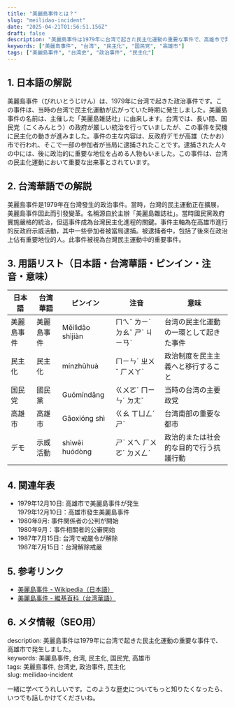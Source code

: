 ```yaml
---
title: "美麗島事件とは？"
slug: "meilidao-incident"
date: "2025-04-21T01:56:51.156Z"
draft: false
description: "美麗島事件は1979年に台湾で起きた民主化運動の重要な事件で、高雄市で発生しました。"
keywords: ["美麗島事件", "台湾", "民主化", "国民党", "高雄市"]
tags: ["美麗島事件", "台湾史", "政治事件", "民主化"]
---
```


## 1. 日本語の解説  
美麗島事件（びれいとうじけん）は、1979年に台湾で起きた政治事件です。この事件は、当時の台湾で民主化運動が広がっていた時期に発生しました。美麗島事件の名前は、主催した「美麗島雑誌社」に由来します。台湾では、長い間、国民党（こくみんとう）の政府が厳しい統治を行っていましたが、この事件を契機に民主化の動きが進みました。事件の主な内容は、反政府デモが高雄（たかお）市で行われ、そこで一部の参加者が当局に逮捕されたことです。逮捕された人々の中には、後に政治的に重要な地位を占める人物もいました。この事件は、台湾の民主化運動において重要な出来事とされています。

## 2. 台湾華語での解説  
美麗島事件是1979年在台灣發生的政治事件。當時，台灣的民主運動正在擴展，美麗島事件因此而引發變革。名稱源自於主辦「美麗島雜誌社」。當時國民黨政府實施嚴格的統治，但這事件成為台灣民主化進程的關鍵。事件主軸為在高雄市進行的反政府示威活動，其中一些參加者被當局逮捕。被逮捕者中，包括了後來在政治上佔有重要地位的人。此事件被視為台灣民主運動中的重要事件。

## 3. 用語リスト（日本語・台湾華語・ピンイン・注音・意味）  

| 日本語     | 台湾華語     | ピンイン       | 注音       | 意味                       |
|------------|--------------|----------------|------------|----------------------------|
| 美麗島事件 | 美麗島事件   | Měilìdǎo shìjiàn | ㄇㄟˇ ㄌㄧˋ ㄉㄠˇ ㄕˋ ㄐㄧㄢˋ | 台湾の民主化運動の一環として起きた事件     |
| 民主化     | 民主化       | mínzhǔhuà      | ㄇㄧㄣˊ ㄓㄨˇ ㄏㄨㄚˋ       | 政治制度を民主主義へと移行すること       |
| 国民党     | 國民黨       | Guómíndǎng     | ㄍㄨㄛˊ ㄇㄧㄣˊ ㄉㄤˇ        | 当時の台湾の主要政党                   |
| 高雄市     | 高雄市       | Gāoxióng shì   | ㄍㄠ ㄒㄩㄥˊ ㄕˋ            | 台湾南部の重要な都市                   |
| デモ       | 示威活動     | shìwēi huódòng | ㄕˋ ㄨㄟ ㄏㄨㄛˊ ㄉㄨㄥˋ     | 政治的または社会的な目的で行う抗議行動 |

## 4. 関連年表  
- 1979年12月10日: 高雄市で美麗島事件が発生  
  1979年12月10日：高雄市發生美麗島事件  
- 1980年9月: 事件関係者の公判が開始  
  1980年9月：事件相關者的公審開始  
- 1987年7月15日: 台湾で戒厳令が解除  
  1987年7月15日：台灣解除戒嚴  

## 5. 参考リンク  
- [美麗島事件 - Wikipedia（日本語）](https://ja.wikipedia.org/wiki/美麗島事件)  
- [美麗島事件 - 維基百科（台湾華語）](https://zh.wikipedia.org/zh-tw/美丽岛事件)  

## 6. メタ情報（SEO用）  
description: 美麗島事件は1979年に台湾で起きた民主化運動の重要な事件で、高雄市で発生しました。  
keywords: 美麗島事件, 台湾, 民主化, 国民党, 高雄市  
tags: 美麗島事件, 台湾史, 政治事件, 民主化  
slug: meilidao-incident  

一緒に学べてうれしいです。このような歴史についてもっと知りたくなったら、いつでも話しかけてくださいね。
